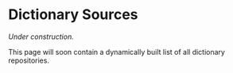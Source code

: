# Dictionary Sources

*Under construction.*

This page will soon contain a dynamically built list of all dictionary repositories.

